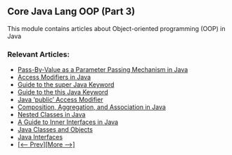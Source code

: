 ## Core Java Lang OOP (Part 3)

This module contains articles about Object-oriented programming (OOP) in Java

### Relevant Articles: 
- [Pass-By-Value as a Parameter Passing Mechanism in Java](https://www.baeldung.com/java-pass-by-value-or-pass-by-reference)
- [Access Modifiers in Java](https://www.baeldung.com/java-access-modifiers)
- [Guide to the super Java Keyword](https://www.baeldung.com/java-super)
- [Guide to the this Java Keyword](https://www.baeldung.com/java-this)
- [Java ‘public’ Access Modifier](https://www.baeldung.com/java-public-keyword)
- [Composition, Aggregation, and Association in Java](https://www.baeldung.com/java-composition-aggregation-association)
- [Nested Classes in Java](https://www.baeldung.com/java-nested-classes)
- [A Guide to Inner Interfaces in Java](https://www.baeldung.com/java-inner-interfaces)
- [Java Classes and Objects](https://www.baeldung.com/java-classes-objects)
- [Java Interfaces](https://www.baeldung.com/java-interfaces)
- [[<-- Prev]](/core-java-modules/core-java-lang-oop-2)[[More -->]](/core-java-modules/core-java-lang-oop-4)
